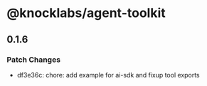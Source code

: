 # @knocklabs/agent-toolkit

## 0.1.6

### Patch Changes

- df3e36c: chore: add example for ai-sdk and fixup tool exports
